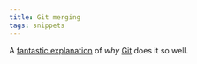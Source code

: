```yaml
---
title: Git merging
tags: snippets
---
```


A [fantastic explanation](http://marc.info/?l=git&m=119214202926356&w=2) of _why_ [Git](http://wincent.dev/wiki/Git) does it so well.
